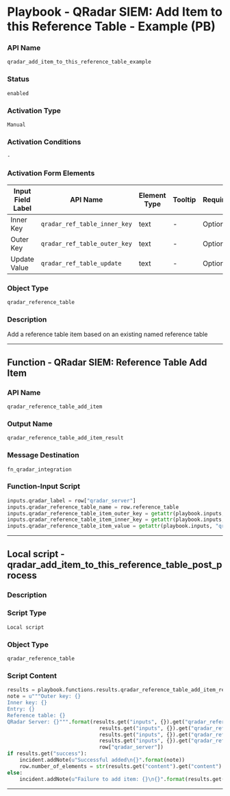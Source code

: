 <!--
    DO NOT MANUALLY EDIT THIS FILE
    THIS FILE IS AUTOMATICALLY GENERATED WITH resilient-sdk codegen
    Generated with resilient-sdk v51.0.1.1.824
-->

# Playbook - QRadar SIEM: Add Item to this Reference Table - Example (PB)

### API Name
`qradar_add_item_to_this_reference_table_example`

### Status
`enabled`

### Activation Type
`Manual`

### Activation Conditions
`-`

### Activation Form Elements
| Input Field Label | API Name | Element Type | Tooltip | Requirement |
| ----------------- | -------- | ------------ | ------- | ----------- |
| Inner Key | `qradar_ref_table_inner_key` | text | - | Optional |
| Outer Key | `qradar_ref_table_outer_key` | text | - | Optional |
| Update Value | `qradar_ref_table_update` | text | - | Optional |

### Object Type
`qradar_reference_table`

### Description
Add a reference table item based on an existing named reference table


---
## Function - QRadar SIEM: Reference Table Add Item

### API Name
`qradar_reference_table_add_item`

### Output Name
`qradar_reference_table_add_item_result`

### Message Destination
`fn_qradar_integration`

### Function-Input Script
```python
inputs.qradar_label = row["qradar_server"]
inputs.qradar_reference_table_name = row.reference_table
inputs.qradar_reference_table_item_outer_key = getattr(playbook.inputs, "qradar_ref_table_outer_key") or "1"
inputs.qradar_reference_table_item_inner_key = getattr(playbook.inputs, "qradar_ref_table_inner_key") or "city"
inputs.qradar_reference_table_item_value = getattr(playbook.inputs, "qradar_ref_table_update")
```

---

## Local script - qradar_add_item_to_this_reference_table_post_process

### Description


### Script Type
`Local script`

### Object Type
`qradar_reference_table`

### Script Content
```python
results = playbook.functions.results.qradar_reference_table_add_item_result
note = u"""Outer key: {}
Inner key: {}
Entry: {}
Reference table: {}
QRadar Server: {}""".format(results.get("inputs", {}).get("qradar_reference_table_item_outer_key"),
                              results.get("inputs", {}).get("qradar_reference_table_item_inner_key"),
                              results.get("inputs", {}).get("qradar_reference_table_item_value"), 
                              results.get("inputs", {}).get("qradar_reference_table_name"),
                              row["qradar_server"])
if results.get("success"):
    incident.addNote(u"Successful added\n{}".format(note))
    row.number_of_elements = str(results.get("content").get("content").get("number_of_elements"))
else:
    incident.addNote(u"Failure to add item: {}\n{}".format(results.get('reason'), note))
```

---

